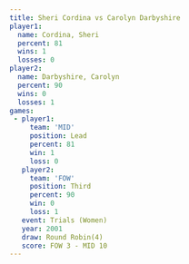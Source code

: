 ```yaml
---
title: Sheri Cordina vs Carolyn Darbyshire
player1:                   
  name: Cordina, Sheri     
  percent: 81              
  wins: 1                  
  losses: 0                
player2:                   
  name: Darbyshire, Carolyn
  percent: 90              
  wins: 0                  
  losses: 1                
games:
 - player1:        
     team: 'MID'   
     position: Lead
     percent: 81   
     win: 1        
     loss: 0       
   player2:         
     team: 'FOW'    
     position: Third
     percent: 90    
     win: 0         
     loss: 1        
   event: Trials (Women)
   year: 2001           
   draw: Round Robin(4) 
   score: FOW 3 - MID 10
---
```

